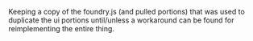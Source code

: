 Keeping a copy of the foundry.js (and pulled portions) that was used to duplicate the ui portions until/unless a workaround can be found for reimplementing the entire thing.
